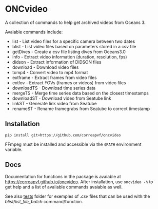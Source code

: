 # ONCvideo

A collection of commands to help get archived videos from Oceans 3.

Avaiable commands include:

* list - List video files for a specific camera between two dates
* blist - List video files based on parameters stored in a csv file
* getDives - Create a csv file listing dives from Oceans3.0
* info - Extract video information (duration, resolution, fps)
* didson - Extract information of DIDSON files
* download - Download video files
* tomp4 - Convert video to mp4 format
* extframe - Extract frames from video files
* extfov - Extract FOVs (frames or videos) from video files
* downloadTS - Download time series data
* mergeTS - Merge time series data based on the closest timestamps
* downloadST - Download video from Seatube link
* linkST - Generate link video from Seatube
* renameST - Rename framegrabs from Seatube to correct timestamp

## Installation
```
pip install git+https://github.com/correapvf/oncvideo
```
FFmpeg must be installed and accessible via the `$PATH` environment variable.

## Docs

Documentation for functions in the package is avaiable at https://correapvf.github.io/oncvideo.
After installation, use `oncvideo -h` to get help and a list of available commands avaiable as well.

See also [tests](tests) folder for exemples of *.csv* files that can be used with the *blist*/*list_file_batch* command/function.
